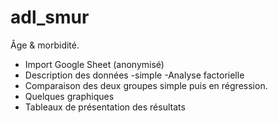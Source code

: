 # adl_smur

Âge & morbidité. 

- Import Google Sheet (anonymisé)
- Description des données
   -simple
   -Analyse factorielle
- Comparaison des deux groupes simple puis en régression. 
- Quelques graphiques
- Tableaux de présentation des résultats
